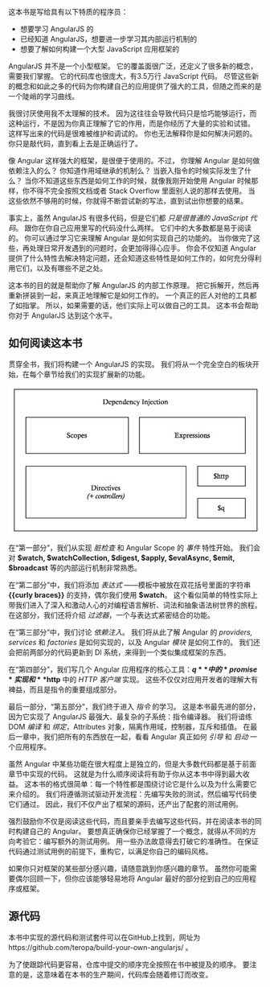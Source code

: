这本书是写给具有以下特质的程序员：

- 想要学习 AngularJS 的
- 已经知道 AngularJS，想要进一步学习其内部运行机制的
- 想要了解如何构建一个大型 JavaScript 应用框架的

AngularJS 并不是一个小型框架。
它的覆盖面很广泛，还定义了很多新的概念，需要我们掌握。
它的代码库也很庞大，有3.5万行 JavaScript 代码。
尽管这些新的概念和如此之多的代码为你构建自己的应用提供了强大的工具，但随之而来的是一个陡峭的学习曲线。

我很讨厌使用我不太理解的技术。
因为这往往会导致代码只是恰巧能够运行，而这种运行，不是因为你真正理解了它的作用，而是你经历了大量的实验和试错。
这样写出来的代码是很难被维护和调试的。
你也无法解释你是如何解决问题的。
你只是敲代码，直到看上去是正确运行了。

像 Angular 这样强大的框架，是很便于使用的。不过，
你理解 Angular 是如何做依赖注入的么？
你知道作用域继承的机制么？
当嵌入指令的时候实际发生了什么？
当你不知道这些东西是如何工作的时候，就像我刚开始使用 Angular 时候那样，你不得不完全按照文档或者 Stack Overflow 里面别人说的那样去使用。
当这些依然不够用的时候，你就得不断尝试新的写法，直到试出你想要的结果。

事实上，虽然 AngularJS 有很多代码，但是它们都 *只是很普通的 JavaScript 代码*。
跟你在你自己应用里写的代码没什么两样。
它们中的大多数都是易于阅读的。
你可以通过学习它来理解 Angular 是如何实现自己的功能的。
当你做完了这些，再处理日常开发遇到的问题时，会更加得得心应手。
你会不仅知道 Angular 提供了什么特性去解决特定问题，还会知道这些特性是如何工作的，如何充分得利用它们，以及有哪些不足之处。

这本书的目的就是帮助你了解 AngularJS 的内部工作原理。
把它拆解开，然后再重新拼装到一起，来真正地理解它是如何工作的。
一个真正的匠人对他的工具都了如指掌。
所以，如果需要的话，他们实际上可以做自己的工具。
这本书会帮助你对于 AngularJS 达到这个水平。

## 如何阅读这本书

贯穿全书，我们将构建一个 AngularJS 的实现。
我们将从一个完全空白的板块开始，在每个章节给我们的实现扩展新的功能。

![0-1](./img/0-1.png)

在“第一部分”，我们从实现 *脏检查* 和 Angular Scope 的 *事件* 特性开始。
我们会对 **$watch, $watchCollection, $digest, $apply, $evalAsync, $emit, $broadcast** 等的内部运行机制非常熟悉。

在“第二部分”中，我们将添加 *表达式* ——模板中被放在双花括号里面的字符串 **{{curly braces}}** 的支持，偶尔我们使用 **$watch**。
这个看似简单的特性实际上带我们进入了深入和激动人心的对编程语言解析、词法和抽象语法树世界的旅程。
在这部分，我们还将介绍 *过滤器*，一个与表达式紧密结合的功能。

在“第三部分”中，我们讨论 *依赖注入*。
我们将从此了解 Angular 的 *providers, services* 和 *factories* 是如何实现的，以及 Angular *模块* 是如何工作的。
我们还会把前两部分的代码更新到 DI 系统，来得到一个类似集成框架的东西。

在“第四部分”，我们写几个 Angular 应用程序的核心工具：**$q** 中的 *promise* 实现和 **$http** 中的 *HTTP 客户端* 实现。
这些不仅仅对应用开发者的理解大有裨益，而且是指令的重要组成部分。

最后一部分，“第五部分”，我们终于进入 *指令* 的学习。
这是本书最先进的部分，因为它实现了 AngularJS 最强大、最复杂的子系统：指令编译器。
我们将谙练 DOM *编译* 和 *绑定*，Attributes 对象，隔离作用域，控制器，互斥和插值。
在最后一章中，我们把所有的东西放在一起，看看 Angular 真正如何 *引导* 和 *启动* 一个应用程序。

虽然 Angular 中某些功能在很大程度上是独立的，但是大多数代码都是基于前面章节中实现的代码。
这就是为什么顺序阅读将有助于你从这本书中得到最大收益。
这本书的格式很简单：每一个特性都是围绕讨论它是什么以及为什么需要它来介绍的。
我们将遵循测试驱动开发流程：先编写失败的测试，然后编写代码使它们通过。
因此，我们不仅产出了框架的源码，还产出了配套的测试用例。

强烈鼓励你不仅是阅读这些代码，而且要亲手去编写这些代码，并在阅读本书的同时构建自己的 Angular。
要想真正确保你已经掌握了一个概念，就得从不同的方向考验它：编写额外的测试用例。
用一些办法故意得去打破它的准确性。
在保证代码通过测试用例的前提下，重构它，以满足你自己的编码风格。

如果你只对框架的某些部分感兴趣，请随意跳到你感兴趣的章节。
虽然你可能需要偶尔回顾一下，但你应该能够轻易地将 Angular 最好的部分挖到自己的应用程序或框架。

## 源代码

本书中实现的源代码和测试套件可以在GitHub上找到，网址为https://github.com/teropa/build-your-own-angularjs/ 。

为了使跟踪代码更容易，仓库中提交的顺序完全按照在书中被提及的顺序。
要注意的是，这意味着在本书的生产期间，代码库会随着修订而改变。
